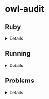 # owl-audit

## Ruby

<details>
<summary>Details</summary>

The audit framework was originally written in jRuby 1.7

To install:

1) Create a file: `~/.rvmrc` with the following:

```
rvm_silence_path_mismatch_check_flag=1
rvm_ignore_gemsets_flag=1
```

2) Install RVM

```zsh
curl -sSL https://get.rvm.io | bash -s stable --ruby=jruby-1.7 --without-gems="gem-wrappers rubygems-bundler rake bundler"
```

3) Update `~/.zshrc`

```zsh
export PATH="$PATH:$HOME/.rvm/bin"
source $HOME/.rvm/scripts/rvm
```

4) Configure jRuby

```zsh
rvm use jruby-1.7.27
gem install logger-application
```

</details>

## Running

<details>
<summary>Details</summary>

1) Load Fuseki

- Start fuseki
- Load OML data (eg., use the firesat-example, execute the gradle task `omlLoad`)

2) Get list of IRIs

```sparql
select distinct ?iri where { 
  graph ?graph {} 
  BIND (str(?graph) AS ?iri)
} order by ?iri
```

Save the output as [iris.list](iris.list)

3) Run Audits

```
export RUBYLIB=`pwd`/owl-audit/lib
./owl-audit/tools/run-audits-jena \
    --host localhost \
    --port 3030 \
    --dataset firesat \
    --audit-dir `pwd`/owl-audit/audits \
    --iri-file `pwd`/owl-audit/iris.list
    --debug \
    > test.log 2>&1
```

Produces [test.log](test.log)

</details>

## Problems

<details>
<summary>Details</summary>

- Missing Ruby gem for `zip` 

  Which version is compatible with jRuby-1.7?
  https://github.com/rubyzip/rubyzip/releases
  
  For example, rubyzip-1.1.7 requires jRuby >= 1.9.2
  
  Without `zip`, we cannot use the option `--report` that would
  create a zip file.
  
- What is an `audit battery` and how is it specified?

  See [test.log](test.log):
  
  ```
  D, [2020-11-30 17:16:09 #2742263] DEBUG -- run-audits-jena: report? false
  audit battery: {}
  <testsuites/>
  I, [2020-11-30 17:16:09 #2742263]  INFO -- run-audits-jena: End of run-audits-jena. (status: 0)
  ```
  
  
</details>
